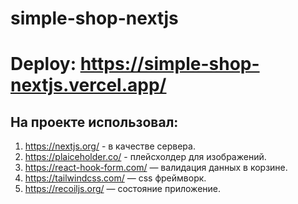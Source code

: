 # simple-shop-nextjs

# Deploy: https://simple-shop-nextjs.vercel.app/

## На проекте использовал:

1. https://nextjs.org/ - в качестве сервера.
2. https://plaiceholder.co/ - плейсхолдер для изображений.
3. https://react-hook-form.com/ — валидация данных в корзине.
4. https://tailwindcss.com/ — css фреймворк.
5. https://recoiljs.org/ — состояние приложение.
